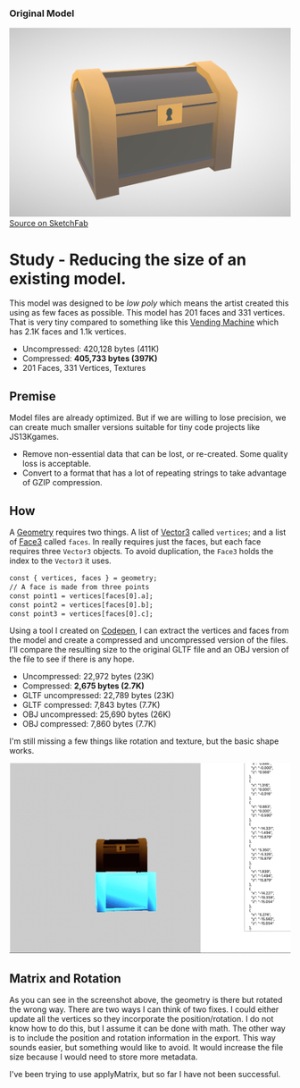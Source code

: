 ### Original Model
![original screenshot](./media/chest_original.png)
[Source on SketchFab](https://sketchfab.com/3d-models/low-poly-adventure-asset-pack-bda2fd1158df425fb703f53d926b1ec6)

# Study - Reducing the size of an existing model.

This model was designed to be *low poly* which means the artist created this using as few faces as possible. This model has 201 faces and 331 vertices. That is very tiny compared to something like this [Vending Machine](https://sketchfab.com/3d-models/vending-machine-242eaa6efeb3457a96a5086039583966) which has 2.1K faces and 1.1k vertices.

* Uncompressed: 420,128 bytes (411K)
* Compressed: **405,733 bytes (397K)**
* 201 Faces, 331 Vertices, Textures

## Premise
Model files are already optimized. But if we are willing to lose precision, we can create much smaller versions suitable for tiny code projects like JS13Kgames.

* Remove non-essential data that can be lost, or re-created. Some quality loss is acceptable.
* Convert to a format that has a lot of repeating strings to take advantage of GZIP compression.



## How

A [Geometry](https://threejs.org/docs/#api/en/core/Geometry) requires two things. A list of [Vector3](https://threejs.org/docs/#api/en/math/Vector3) called `vertices`; and a list of [Face3](https://threejs.org/docs/#api/en/core/Face3) called `faces`. In really requires just the faces, but each face requires three `Vector3` objects. To avoid duplication, the `Face3` holds the index to the `Vector3` it uses.

```
const { vertices, faces } = geometry;
// A face is made from three points
const point1 = vertices[faces[0].a];
const point2 = vertices[faces[0].b];
const point3 = vertices[faces[0].c];
```

Using a tool I created on [Codepen](https://codepen.io/ripter/full/vYYLQMY),  I can extract the vertices and faces from the model and create a compressed and uncompressed version of the files. I'll compare the resulting size to the original GLTF file and an OBJ version of the file to see if there is any hope.

* Uncompressed: 22,972 bytes (23K)
* Compressed: **2,675 bytes (2.7K)**
* GLTF uncompressed: 22,789 bytes (23K)
* GLTF compressed: 7,843 bytes (7.7K)
* OBJ uncompressed: 25,690 bytes (26K)
* OBJ compressed: 7,860 bytes (7.7K)

I'm still missing a few things like rotation and texture, but the basic shape works.

![rotating export](./media/extract_01.gif)

## Matrix and Rotation

As you can see in the screenshot above, the geometry is there but rotated the wrong way. There are two ways I can think of two fixes. I could either update all the vertices so they incorporate the position/rotation. I do not know how to do this, but I assume it can be done with math. The other way is to include the position and rotation information in the export. This way sounds easier, but something would like to avoid. It would increase the file size because I would need to store more metadata.

I've been trying to use applyMatrix, but so far I have not been successful.

